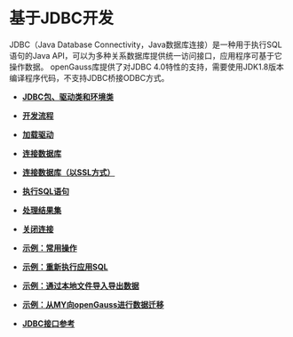 # 基于JDBC开发<a name="ZH-CN_TOPIC_0244720258"></a>

JDBC（Java Database Connectivity，Java数据库连接）是一种用于执行SQL语句的Java API，可以为多种关系数据库提供统一访问接口，应用程序可基于它操作数据。 openGauss库提供了对JDBC 4.0特性的支持，需要使用JDK1.8版本编译程序代码，不支持JDBC桥接ODBC方式。

-   **[JDBC包、驱动类和环境类](JDBC包-驱动类和环境类.md)**  

-   **[开发流程](开发流程.md)**  

-   **[加载驱动](加载驱动.md)**  

-   **[连接数据库](连接数据库-0.md)**  

-   **[连接数据库（以SSL方式）](连接数据库（以SSL方式）.md)**  

-   **[执行SQL语句](执行SQL语句.md)**  

-   **[处理结果集](处理结果集.md)**  

-   **[关闭连接](关闭连接.md)**  

-   **[示例：常用操作](示例-常用操作.md)**  

-   **[示例：重新执行应用SQL](示例-重新执行应用SQL.md)**  

-   **[示例：通过本地文件导入导出数据](示例-通过本地文件导入导出数据.md)**  

-   **[示例：从MY向openGauss进行数据迁移](示例-从MY向openGauss进行数据迁移.md)**  

-   **[JDBC接口参考](JDBC接口参考.md)**  


